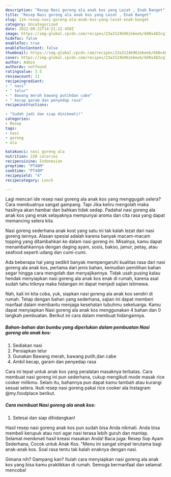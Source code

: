 ```yaml
---
description: "Resep Nasi goreng ala anak kos yang Lezat , Enak Banget"
title: "Resep Nasi goreng ala anak kos yang Lezat , Enak Banget"
slug: 124-resep-nasi-goreng-ala-anak-kos-yang-lezat-enak-banget
category: Uncategorized
date: 2022-09-22T14:21:22.450Z
image: https://img-global.cpcdn.com/recipes/23a3124b962ebeeb/680x482cq70/nasi-goreng-ala-anak-kos-foto-resep-utama.jpg
hideToc: false
enableToc: true
enableTocContent: false
thumbnail: https://img-global.cpcdn.com/recipes/23a3124b962ebeeb/680x482cq70/nasi-goreng-ala-anak-kos-foto-resep-utama.jpg
cover: https://img-global.cpcdn.com/recipes/23a3124b962ebeeb/680x482cq70/nasi-goreng-ala-anak-kos-foto-resep-utama.jpg
author: Admin
authorAv: notfound
ratingvalue: 3.5
reviewcount: 11
recipeingredient:
- " nasi"
- " telur"
- " Bawang merah bawang putihdan cabe"
- " kecap garam dan penyedap rasa"
recipeinstructions:

- "Sudah jadi dan siap dinikmati!"
categories:
- Resep
tags:
- nasi
- goreng
- ala

katakunci: nasi goreng ala 
nutrition: 220 calories
recipecuisine: Indonesian
preptime: "PT40M"
cooktime: "PT48M"
recipeyield: "4"
recipecategory: Lunch

---
```



Lagi mencari ide resep nasi goreng ala anak kos yang menggugah selera? Cara membuatnya sangat gampang. Tapi Jika keliru mengolah maka hasilnya akan hambar dan bahkan tidak sedap. Padahal nasi goreng ala anak kos yang enak selayaknya mempunyai aroma dan cita rasa yang dapat memancing selera kita.


Nasi goreng sederhana anak kost yang satu ini tak kalah lezat dari nasi goreng lainnya. Alasan spesial adalah karena banyak macam-macam topping yang ditambahkan ke dalam nasi goreng ini. Misalnya, kamu dapat menambahkannya dengan daging ayam, sosis, bakso, jamur, petay, atau seafood seperti udang dan cumi-cumi.

Ada beberapa hal yang sedikit banyak mempengaruhi kualitas rasa dari nasi goreng ala anak kos, pertama dari jenis bahan, kemudian pemilihan bahan segar hingga cara mengolah dan menyajikannya. Tidak usah pusing kalau hendak menyiapkan nasi goreng ala anak kos enak di rumah, karena asal sudah tahu triknya maka hidangan ini dapat menjadi sajian istimewa.


Nah, kali ini kita coba, yuk, siapkan nasi goreng ala anak kos sendiri di rumah. Tetap dengan bahan yang sederhana, sajian ini dapat memberi manfaat dalam membantu menjaga kesehatan tubuhmu sekeluarga. Kamu dapat menyiapkan Nasi goreng ala anak kos menggunakan 4 bahan dan 0 langkah pembuatan. Berikut ini cara dalam membuat hidangannya.

<!--inarticleads1-->

##### Bahan-bahan dan bumbu yang diperlukan dalam pembuatan Nasi goreng ala anak kos:

1. Sediakan  nasi
1. Persiapkan  telur
1. Gunakan  Bawang merah, bawang putih,dan cabe
1. Ambil  kecap, garam dan penyedap rasa


Cara ini tepat untuk anak kos yang peralatan masaknya terbatas. Cara membuat nasi goreng ini pun sederhana, cukup mengikuti mode masak rice cooker milikmu. Selain itu, bahannya pun dapat kamu tambah atau kurangi sesuai selera. Ikuti resep nasi goreng pakai rice cooker ala Instagram @my.foodplace berikut. 

<!--inarticleads2-->

##### Cara membuat Nasi goreng ala anak kos:


1. Selesai dan siap dihidangkan!

Hasil resep nasi goreng anak kos pun sudah bisa Anda nikmati. Anda bisa membeli kerupuk atau nori agar nasi terasa lebih guruh dan mantap. Selamat menikmati hasil kreasi masakan Anda! Baca juga: Resep Sop Ayam Sederhana, Cocok untuk Anak Kos. &#34;Menu ini sangat simpel terutama bagi anak-anak kos. Soal rasa tentu tak kalah enaknya dengan nasi. 

Gimana nih? Gampang kan? Itulah cara menyiapkan nasi goreng ala anak kos yang bisa kamu praktikkan di rumah. Semoga bermanfaat dan selamat mencoba!
